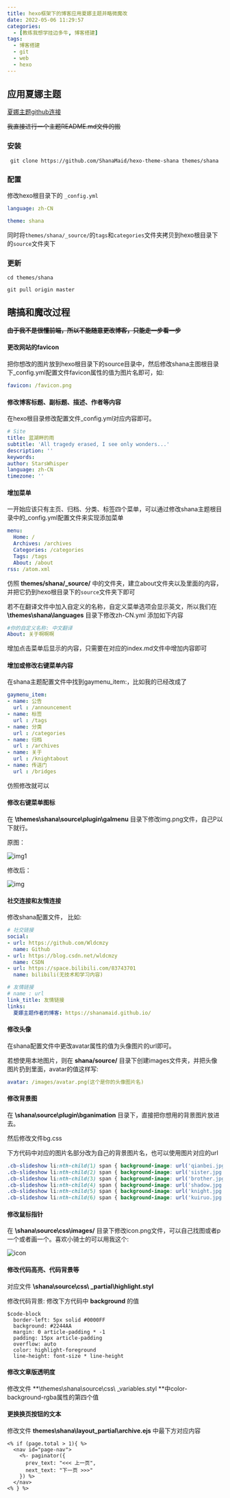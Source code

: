 ```yaml
---
title: hexo框架下的博客应用夏娜主题并略微魔改
date: 2022-05-06 11:29:57
categories:
  - [教练我想学挂边多牛, 博客搭建]
tags:
  - 博客搭建
  - git
  - web
  - hexo
---
```


## 应用夏娜主题

[夏娜主题github连接](https://github.com/ShanaMaid/hexo-theme-shana)

~~我直接进行一个主题README.md文件的搬~~

### 安装

```
 git clone https://github.com/ShanaMaid/hexo-theme-shana themes/shana
```

### 配置

修改hexo根目录下的 `_config.yml`

```  yml
language: zh-CN

theme: shana
```

同时将`themes/shana/_source/`的`tags`和`categories`文件夹拷贝到hexo根目录下的`source`文件夹下

### 更新

```
cd themes/shana

git pull origin master
```



## 瞎搞和魔改过程

**~~由于我不是很懂前端，所以不能随意更改博客，只能走一步看一步~~**

#### 更改网站的favicon

把你想改的图片放到hexo根目录下的source目录中，然后修改shana主图根目录下_config.yml配置文件favicon属性的值为图片名即可，如:

```yml
favicon: /favicon.png
```



#### 修改博客标题、副标题、描述、作者等内容

在hexo根目录修改配置文件_config.yml对应内容即可。

```yml
# Site
title: 蓝湖畔的雨
subtitle: 'All tragedy erased, I see only wonders...'
description: ''
keywords:
author: StarsWhisper
language: zh-CN
timezone: ''
```

#### 增加菜单

一开始应该只有主页、归档、分类、标签四个菜单，可以通过修改shana主题根目录中的_config.yml配置文件来实现添加菜单

```yml
menu:
  Home: /
  Archives: /archives
  Categories: /categories
  Tags: /tags
  About: /about
rss: /atom.xml
```

仿照 **themes/shana/_source/** 中的文件夹，建立about文件夹以及里面的内容，并把它扔到hexo根目录下的`source`文件夹下即可

若不在翻译文件中加入自定义的名称，自定义菜单选项会显示英文，所以我们在 **\themes\shana\languages** 目录下修改zh-CN.yml 添加如下内容

```yml
#你的自定义名称: 中文翻译
About: 关于啊啊啊
```

增加点击菜单后显示的内容，只需要在对应的index.md文件中增加内容即可

#### 增加或修改右键菜单内容

在shana主题配置文件中找到gaymenu_item:，比如我的已经改成了

```yml
gaymenu_item:
- name: 公告
  url : /announcement
- name: 标签
  url : /tags
- name: 分类
  url : /categories
- name: 归档
  url : /archives
- name: 关于
  url : /knightabout
- name: 传送门
  url : /bridges
```

仿照修改就可以

#### 修改右键菜单图标

在 **\themes\shana\source\plugin\galmenu** 目录下修改img.png文件，自己P以下就行。

原图：

![img1](hexo框架下的博客应用夏娜主题并略微魔改/img1.png)

修改后：

![img](hexo框架下的博客应用夏娜主题并略微魔改/img.png)

#### 社交连接和友情连接

修改shana配置文件， 比如:

```yml
# 社交链接
social:
- url: https://github.com/Wldcmzy
  name: Github
- url: https://blog.csdn.net/wldcmzy
  name: CSDN
- url: https://space.bilibili.com/83743701
  name: bilibili(无技术和学习内容)

# 友情链接
# name : url
link_title: 友情链接
links:
  夏娜主题作者的博客: https://shanamaid.github.io/
```

#### 修改头像

在shana配置文件中更改avatar属性的值为头像图片的url即可。

若想使用本地图片，则在 **shana/source/** 目录下创建images文件夹，并把头像图片扔到里面，avatar的值这样写:

```yml
avatar: /images/avatar.png(这个是你的头像图片名)
```

#### 修改背景图

在 **\shana\source\plugin\bganimation** 目录下，直接把你想用的背景图片放进去。

然后修改文件bg.css

下方代码中对应的图片名部分改为自己的背景图片名，也可以使用图片对应的url

```css
.cb-slideshow li:nth-child(1) span { background-image: url('qianbei.jpg');}
.cb-slideshow li:nth-child(2) span { background-image: url('sister.jpg');}
.cb-slideshow li:nth-child(3) span { background-image: url('brother.jpg');}
.cb-slideshow li:nth-child(4) span { background-image: url('shadow.jpg');}
.cb-slideshow li:nth-child(5) span { background-image: url('knight.jpg');}
.cb-slideshow li:nth-child(6) span { background-image: url('kuiruo.jpg');}
```

#### 修改鼠标指针

在 **\shana\source\css\images/** 目录下修改icon.png文件，可以自己找图或者p一个或者画一个。喜欢小骑士的可以用我这个:

![icon](hexo框架下的博客应用夏娜主题并略微魔改/icon.png)

#### 修改代码高亮、代码背景等

对应文件 **\shana\source\css\ _partial\highlight.styl** 

修改代码背景: 修改下方代码中 **background** 的值

```stylus
$code-block
  border-left: 5px solid #0000FF
  background: #2244AA
  margin: 0 article-padding * -1
  padding: 15px article-padding
  overflow: auto
  color: highlight-foreground
  line-height: font-size * line-height
```

#### 修改文章版透明度

修改文件 **\themes\shana\source\css\ _variables.styl **中color-background-rgba属性的第四个值

#### 更换换页按钮的文本

修改文件 **themes\shana\layout\_partial\archive.ejs** 中最下方对应内容

```ejs
<% if (page.total > 1){ %>
  <nav id="page-nav">
    <%- paginator({
      prev_text: "<<< 上一页",
      next_text: "下一页 >>>"
    }) %>
  </nav>
<% } %>
```

